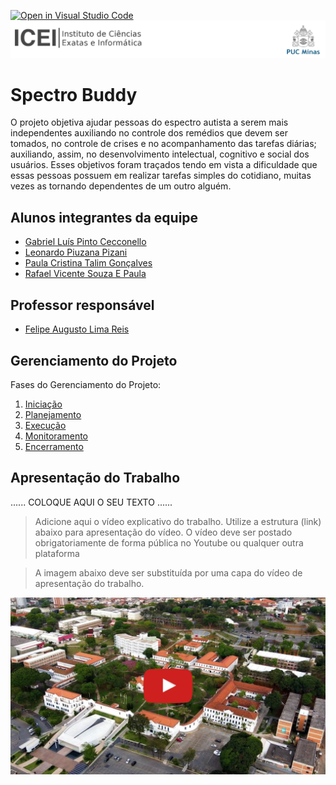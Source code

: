 [![Open in Visual Studio Code](https://classroom.github.com/assets/open-in-vscode-718a45dd9cf7e7f842a935f5ebbe5719a5e09af4491e668f4dbf3b35d5cca122.svg)](https://classroom.github.com/online_ide?assignment_repo_id=14228768&assignment_repo_type=AssignmentRepo)
![ICEI](images/icei-pucminas.png)

# Spectro Buddy

O projeto objetiva ajudar pessoas do espectro autista a serem mais
independentes auxiliando no controle dos remédios que devem ser tomados, no
controle de crises e no acompanhamento das tarefas diárias; auxiliando, assim,
no desenvolvimento intelectual, cognitivo e social dos usuários. Esses objetivos
foram traçados tendo em vista a dificuldade que essas pessoas possuem em
realizar tarefas simples do cotidiano, muitas vezes as tornando dependentes de
um outro alguém.

## Alunos integrantes da equipe

* [Gabriel Luís Pinto Cecconello](https://github.com/gabrielcecconello)
* [Leonardo Piuzana Pizani](https://github.com/LeoPizani)
* [Paula Cristina Talim Gonçalves](https://github.com/paulatalim)
* [Rafael Vicente Souza E Paula](https://github.com/Fael2)

## Professor responsável

* [Felipe Augusto Lima Reis](https://github.com/falreis)

## Gerenciamento do Projeto

Fases do Gerenciamento do Projeto:
1. [Iniciação](docs/01-iniciacao)
2. [Planejamento](docs/02-planejamento)
3. [Execução](docs/03-execucao)
4. [Monitoramento](docs/04-monitoramento)
5. [Encerramento](docs/05-encerramento)

## Apresentação do Trabalho

......  COLOQUE AQUI O SEU TEXTO ......

> Adicione aqui o vídeo explicativo do trabalho.
> Utilize a estrutura (link) abaixo para apresentação do vídeo.
> O vídeo deve ser postado obrigatoriamente de forma pública no Youtube ou qualquer outra plataforma 

> A imagem abaixo deve ser substituída por uma capa do vídeo de apresentação do trabalho.

[![Imagem do Trabalho](images/pucminas-video-youtube.jpg)](https://www.youtube.com/watch?v=unq_cZ6NOwk)

<!-- ## Informações Adicionais

......  COLOQUE AQUI O SEU TEXTO ......

> Inclua aqui informações extra sobre o projeto.
> Caso não existam informações extras, remova a seção. -->

